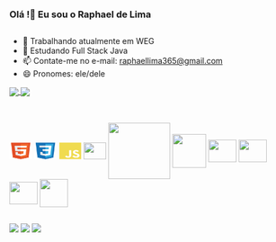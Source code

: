 ### Olá !👋 Eu sou o Raphael de Lima

##

- 🔭 Trabalhando atualmente em WEG
- 🌱 Estudando Full Stack Java
- 📫 Contate-me no e-mail: raphaellima365@gmail.com
- 😄 Pronomes: ele/dele
  
<a href="https://github.com/rapheallima/github-readme-stats">
  <img height=200 align="center" src="https://github-readme-stats.vercel.app/api?username=rapheallima&theme=radical" />
</a>
<a href="https://github.com/rapheallima/convoychat">
  <img height=200 align="center" src="https://github-readme-stats.vercel.app/api/top-langs?username=rapheallima&theme=radical&layout=compact&langs_count=8&card_width=313" />
</a>

##

  <div style="display: inline_block"><br>  
  <img align="center" alt="Rafa-HTML" height="30" width="40" src="https://raw.githubusercontent.com/devicons/devicon/master/icons/html5/html5-original.svg">
  <img align="center" alt="Rafa-CSS" height="30" width="40" src="https://raw.githubusercontent.com/devicons/devicon/master/icons/css3/css3-original.svg">
  <img align="center" alt="Rafa-Js" height="30" width="40" src="https://raw.githubusercontent.com/devicons/devicon/master/icons/javascript/javascript-plain.svg">
  <img align="center" height="30" width="40" src="https://cdn.jsdelivr.net/gh/devicons/devicon@latest/icons/bootstrap/bootstrap-original-wordmark.svg" /> 
  <img align="center" height="100" width="110" src="https://cdn.jsdelivr.net/gh/devicons/devicon@latest/icons/eclipse/eclipse-original-wordmark.svg" />
  <img align="center" height="60" width="60" src="https://cdn.jsdelivr.net/gh/devicons/devicon@latest/icons/java/java-original-wordmark.svg" /> 
  <img align="center" height="40" width="50" src="https://cdn.jsdelivr.net/gh/devicons/devicon@latest/icons/jquery/jquery-original-wordmark.svg" />
  <img align="center" height="40" width="50" src="https://cdn.jsdelivr.net/gh/devicons/devicon@latest/icons/less/less-plain-wordmark.svg" />
  <img align="center" height="40" width="50" src="https://cdn.jsdelivr.net/gh/devicons/devicon@latest/icons/sass/sass-original.svg" />
  <img align="center" height="50" width="50" src="https://cdn.jsdelivr.net/gh/devicons/devicon@latest/icons/gulp/gulp-plain.svg" />      
</div>

##


<div> 
  <a href="https://www.instagram.com/dev_ph13?igsh=MWNocmh1Nm82cmpvZg==" target="_blank"><img src="https://img.shields.io/badge/-Instagram-%23E4405F?style=for-the-badge&logo=instagram&logoColor=white" target="_blank"></a>
  <a href = "mailto:raphaellima365@gmail.com"><img src="https://img.shields.io/badge/-Gmail-%23333?style=for-the-badge&logo=gmail&logoColor=white" target="_blank"></a>
  <a href="https://www.linkedin.com/in/raphaeldelima/" target="_blank"><img src="https://img.shields.io/badge/-LinkedIn-%230077B5?style=for-the-badge&logo=linkedin&logoColor=white" target="_blank"></a>   
</div>


